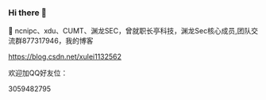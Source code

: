 ### Hi there 👋



🔭 ncnipc、xdu、CUMT、渊龙SEC，曾就职长亭科技，渊龙Sec核心成员,团队交流群877317946，我的博客

https://blog.csdn.net/xulei1132562

欢迎加QQ好友位：

3059482795
